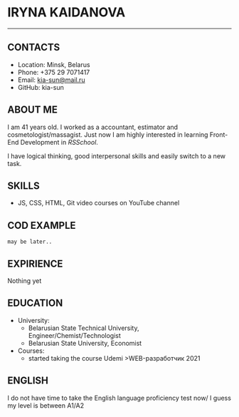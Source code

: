 # IRYNA KAIDANOVA #
------
## CONTACTS ##


- Location: Minsk, Belarus
- Phone: +375 29 7071417
- Email: kia-sun@mail.ru
- GitHub: kia-sun


## ABOUT ME ##


I am 41 years old. I worked as a accountant, estimator and cosmetologist/massagist. Just now I am highly interested in learning Front-End Development in _RSSchool_.


I have logical thinking, good interpersonal skills and easily switch to a new task.


## SKILLS ##


* JS, CSS, HTML, Git video courses on YouTube channel


## COD EXAMPLE ##

```may be later..```


## EXPIRIENCE ##


Nothing yet


## EDUCATION ##


* University:
    * Belarusian State Technical University, Engineer/Chemist/Technologist
    * Belarusian State University, Economist 
* Courses:
    * started taking the course Udemi >WEB-разработчик 2021

    
## ENGLISH ##


I do not have time to take the English language proficiency test now/
I guess my level is between A1/A2